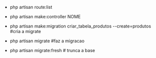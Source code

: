 * php artisan route:list
* php artisan make:controller NOME

* php artisan make:migration criar_tabela_produtos --create=produtos #cria a migrate
* php artisan migrate #faz a migracao
* php artisan migrate:fresh # trunca a base